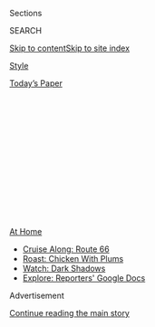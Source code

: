 <div id="app">

<div>

<div>

<div>

<div class="NYTAppHideMasthead css-1q2w90k e1suatyy0">

<div class="section css-ui9rw0 e1suatyy2">

<div class="css-eph4ug er09x8g0">

<div class="css-6n7j50">

</div>

<span class="css-1dv1kvn">Sections</span>

<div class="css-10488qs">

<span class="css-1dv1kvn">SEARCH</span>

</div>

[Skip to content](#site-content)[Skip to site
index](#site-index)

</div>

<div id="masthead-section-label" class="css-1wr3we4 eaxe0e00">

[Style](https://www.nytimes3xbfgragh.onion/section/style)

</div>

<div class="css-10698na e1huz5gh0">

</div>

</div>

<div id="masthead-bar-one" class="section hasLinks css-15hmgas e1csuq9d3">

<div class="css-uqyvli e1csuq9d0">

</div>

<div class="css-1uqjmks e1csuq9d1">

</div>

<div class="css-9e9ivx">

[](https://myaccount.nytimes3xbfgragh.onion/auth/login?response_type=cookie&client_id=vi)

</div>

<div class="css-1bvtpon e1csuq9d2">

[Today’s
Paper](https://www.nytimes3xbfgragh.onion/section/todayspaper)

</div>

</div>

</div>

</div>

<div data-aria-hidden="false">

<div id="site-content" data-role="main">

<div>

<div class="css-1aor85t" style="opacity:0.000000001;z-index:-1;visibility:hidden">

<div class="css-1hqnpie">

<div class="css-epjblv">

<span class="css-17xtcya">[Style](/section/style)</span><span class="css-x15j1o">|</span><span class="css-fwqvlz">What
Is All of That Screen Time Doing to Your
Skin?</span>

</div>

<div class="css-k008qs">

<div class="css-1iwv8en">

<span class="css-18z7m18"></span>

<div>

</div>

</div>

<span class="css-1n6z4y">https://nyti.ms/2Xk4W6K</span>

<div class="css-1705lsu">

<div class="css-4xjgmj">

<div class="css-4skfbu" data-role="toolbar" data-aria-label="Social Media Share buttons, Save button, and Comments Panel with current comment count" data-testid="share-tools">

  - 
  - 
  - 
  - 
    
    <div class="css-6n7j50">
    
    </div>

  - 

</div>

</div>

</div>

</div>

</div>

</div>

<div class="css-13pd83m">

<div id="NYT_TOP_BANNER_REGION">

<div>

<div id="maps-athome-menu" class="section css-l08pwh interactive-content interactive-size-medium">

<div class="css-17ih8de interactive-body">

<div class="at-home-nav__innerContainer">

<div class="at-home-nav__title">

[At
Home](https://www.nytimes3xbfgragh.onion/spotlight/at-home?action=click&pgtype=Article&state=default&region=TOP_BANNER&context=at_home_menu)

</div>

  - [Cruise Along:
    Route 66](https://www.nytimes3xbfgragh.onion/2020/09/07/travel/route-66.html?action=click&pgtype=Article&state=default&region=TOP_BANNER&context=at_home_menu)
  - [Roast: Chicken With
    Plums](https://www.nytimes3xbfgragh.onion/2020/09/04/dining/sheet-pan-chicken.html?action=click&pgtype=Article&state=default&region=TOP_BANNER&context=at_home_menu)
  - [Watch: Dark
    Shadows](https://www.nytimes3xbfgragh.onion/2020/09/04/arts/television/dark-shadows-stream.html?action=click&pgtype=Article&state=default&region=TOP_BANNER&context=at_home_menu)
  - [Explore: Reporters' Google
    Docs](https://www.nytimes3xbfgragh.onion/interactive/2020/at-home/even-more-reporters-editors-diaries-lists-recommendations.html?action=click&pgtype=Article&state=default&region=TOP_BANNER&context=at_home_menu)

</div>

</div>

</div>

</div>

</div>

</div>

<div id="top-wrapper" class="css-1sy8kpn">

<div id="top-slug" class="css-l9onyx">

Advertisement

</div>

[Continue reading the main
story](#after-top)

<div class="ad top-wrapper" style="text-align:center;height:100%;display:block;min-height:250px">

<div id="top" class="place-ad" data-position="top" data-size-key="top">

</div>

</div>

<div id="after-top">

</div>

</div>

<div>

<div id="sponsor-wrapper" class="css-1hyfx7x">

<div id="sponsor-slug" class="css-19vbshk">

Supported by

</div>

[Continue reading the main
story](#after-sponsor)

<div id="sponsor" class="ad sponsor-wrapper" style="text-align:center;height:100%;display:block">

</div>

<div id="after-sponsor">

</div>

</div>

<div class="css-186x18t">

Skin Deep

</div>

<div class="css-1vkm6nb ehdk2mb0">

# What Is All of That Screen Time Doing to Your Skin?

</div>

We checked in with experts to learn about the risks of indoor light and
how we can protect
ourselves.

<div class="css-79elbk" data-testid="photoviewer-wrapper">

<div class="css-z3e15g" data-testid="photoviewer-wrapper-hidden">

</div>

<div class="css-1a48zt4 ehw59r15" data-testid="photoviewer-children">

![<span class="css-cnj6d5 e1z0qqy90" itemprop="copyrightHolder"><span class="css-1ly73wi e1tej78p0">Credit...</span><span><span>Agnes
Ricart</span></span></span>](https://static01.graylady3jvrrxbe.onion/images/2020/05/19/fashion/19SKIN-BLUELIGHT/19SKIN-BLUELIGHT-articleLarge.jpg?quality=75&auto=webp&disable=upscale)

</div>

</div>

<div class="css-18e8msd">

<div class="css-vp77d3 epjyd6m0">

<div class="css-hus3qt ey68jwv0" data-aria-hidden="true">

[![Crystal
Martin](https://static01.graylady3jvrrxbe.onion/images/2019/03/01/multimedia/author-crystal-martin/author-crystal-martin-thumbLarge.png
"Crystal Martin")](https://www.nytimes3xbfgragh.onion/by/crystal-martin)

</div>

<div class="css-1baulvz">

By [<span class="css-1baulvz last-byline" itemprop="name">Crystal
Martin</span>](https://www.nytimes3xbfgragh.onion/by/crystal-martin)

</div>

</div>

  - 
    
    <div class="css-ld3wwf e16638kd2">
    
    May 20,
    2020
    
    </div>

  - 
    
    <div class="css-4xjgmj">
    
    <div class="css-d8bdto" data-role="toolbar" data-aria-label="Social Media Share buttons, Save button, and Comments Panel with current comment count" data-testid="share-tools">
    
      - 
      - 
      - 
      - 
        
        <div class="css-6n7j50">
        
        </div>
    
      - 
    
    </div>
    
    </div>

</div>

<div class="css-mdjrty">

[Leer en
español](https://www.nytimes3xbfgragh.onion/es/2020/05/26/espanol/estilos-de-vida/efectos-luz-pantalla-piel.html "Read in Spanish")

</div>

</div>

<div class="section meteredContent css-1r7ky0e" name="articleBody" itemprop="articleBody">

<div class="css-1fanzo5 StoryBodyCompanionColumn">

<div class="css-53u6y8">

You’ve probably heard more about the perils of blue light lately because
our lives are more likely to be lived indoors and online. Our laptops,
phones, tablets, TVs and even LED light bulbs are all sources of blue
light. And now that we’re tethered to those devices, are we getting
drenched? Should we be more worried about damage to our skin?

Here’s what we know: Compared with the well-understood dangers of
ultraviolet light (skin aging and cancer), science isn’t settled on the
effects of indoor sources of blue light on skin. It can cause
hyperpigmentation and premature aging, but the rest — what dose of it
causes trouble, for instance — was debated well before we were confined
to our homes.

Here, we’ve checked in with some blue light and skin experts to help us
understand the real risks.

## What is blue light?

When we think about the harmful effects of light, we’re usually thinking
ultraviolet light (UV), which is invisible. But we can see blue light.
You may perceive it as a cool-toned white light (as with an LED light
bulb), or you may not be aware of much blue at all. That’s because your
indoor light sources are emitting varying wavelengths that combine to
create the colors you perceive.

Though the effects of blue light on the skin are yet to be fully
understood, the light is an important health concern because of other
risks. “Blue light damages the retina and reduces your excretion of
melatonin, so it interrupts your sleep cycle,” said Michelle Henry, a
dermatologist in New York.

</div>

</div>

<div class="css-1fanzo5 StoryBodyCompanionColumn">

<div class="css-53u6y8">

Proximity is, of course, a factor when thinking about the danger.
“You’ll get less blue light from your TV than from your computer
because it’s farther away,” Dr. Henry said. “And more light from your
phone than your computer because your phone is so close to your face.”

## How does blue light damage my skin?

While ultraviolet light damages cells’ DNA directly, blue light destroys
collagen through oxidative stress. A chemical in skin called flavin
absorbs blue light. The reaction that takes place during that absorption
produces unstable oxygen molecules (free radicals) that damage the skin.

“They go in and basically poke holes in your collagen,” Dr. Henry said.

Exposure to blue light is more problematic for skin of color. In [a 2010
study published in the Journal of Investigative
Dermatology](https://www.sciencedirect.com/science/article/pii/S0022202X15349307),
it was shown to cause hyperpigmentation in medium to dark skin, while
leaving lighter skin relatively unaffected.

The medical community categorizes skin color based on how it reacts to
UV light. Type 1 is the lightest color with the most UV sensitivity.
“This would be Nicole Kidman and Conan O’Brien,” said Mathew M. Avram,
the director of the Massachusetts General Hospital Dermatology Laser and
Cosmetic Center in Boston. The scale goes up to Type 6, which is the
darkest and least likely to burn.

In the 2010 study, Type 2 skin was exposed to blue light but didn’t
develop pigmentation. Skin of color darkened, and that darkness
persisted for a couple of weeks.

</div>

</div>

<div class="css-1fanzo5 StoryBodyCompanionColumn">

<div class="css-53u6y8">

“There is something about the pigmentation in Types 4, 5 and 6 that
reacts differently than in patients with fair skin,” Dr. Avram said.
“There should be more large-scale studies looking at this because
pigmentation is one of the biggest patient concerns and the one where
treatment creates less patient satisfaction.”

## But isn’t blue light used to treat acne?

Yes, blue light lamps treat acne and precancerous lesions. “It damages
the skin, but on the other hand it can treat acne,” Dr. Avram said. “It
can help your mood and memory as well. So it’s more complicated than
just saying ‘good’ or ‘bad.’”

<div id="NYT_MAIN_CONTENT_2_REGION" class="css-9tf9ac">

<div>

</div>

</div>

## How can I prevent skin damage?

The simplest intervention is to limit the amount of blue light emitted
from your devices. Apple products have “night shift” that creates a
warmer screen tone. Swap out your standard LED bulbs for versions that
emit less blue light.

Mineral sunscreens with iron oxides are the gold standard in blue light
protection. Iron oxides have been [shown to be more
protective](https://www.ncbi.nlm.nih.gov/pmc/articles/PMC6718061/)
against visible light than zinc oxide and titanium dioxide alone.

“A good cheat for this is any tinted sunscreen, which usually has iron
oxide,” Dr. Henry said. [Skinbetter Science Sunbetter Tone Smart SPF 68
Sunscreen
Compact,](https://skinbetter.com/products/sunbetter-tone-smart-spf-68-sunscreen-compact/)
$55, is one such mineral sunblock. The formula combines zinc oxide,
titanium dioxide and iron oxide, and it blends smoothly, even on brown
skin.

Topical antioxidants should help tame the free radicals blue light
creates, but again, the science isn’t fully formed.

</div>

</div>

<div class="css-1fanzo5 StoryBodyCompanionColumn">

<div class="css-53u6y8">

“I cannot recommend antioxidants from a purely scientific perspective,”
said Alexander Wolf, a senior assistant professor at Nippon Medical
School in Tokyo and an expert in how light and oxidative stress cause
premature aging. “But there are certainly a lot of experiments that show
antioxidants work well in cultured cells. Vitamin C enters the cells
directly, and if you do some oxidative damage to the cells, the vitamin
C or some antioxidant definitely helps.”

“But a dish with some cells is not skin,” Dr. Wolf added.

As long as you’re clear that antioxidants haven’t been proven to work on
blue light, but would likely work, they are a good substitute for
sunscreen if you feel weird about sitting at home with a face full of
minerals. It’s likely that antioxidants will also minimize the damage of
a blue LED light device used at home to treat acne. (A mineral sunscreen
would block the blue light and stop its bacteria-killing action.)

As far as antioxidants go, vitamin C is a good choice because the
molecule is actually small enough to penetrate the skin. [Hyper Skin
Hyper Clear Brightening Clearing Vitamin C
Serum](https://gethyperskin.com/products/hyper-clear), $36, contains 15
percent vitamin C paired with vitamin E, and the two ingredients boost
each other’s potential to fight free radicals.

The buzz around blue light has led to new lines like Goodhabit. Its
[Rescue Me Glow Potion Oil
Serum](https://goodhabitskin.com/products/glow-potion-oil-serum), $80,
combines marine-sourced proteins with exopolysaccharides — that is,
polymers secreted by microorganisms that create a protective barrier
over the skin. The polymers act like a sunscreen that blocks blue light
(rather than neutralizing free radicals like an antioxidant).

Though alpha-lipoic acid is not touted for its blue light protective
qualities, Dr. Wolf has studied its effect on oxidative stress (in mouse
skin) and thinks it is promising for human skin.

“It works differently than an antioxidant,” he said. “It activates the
natural defenses of the skin cell by tricking the skin cell to think,
‘Oh, there is oxidative stress.’ The cell turns up its own defense
mechanisms. I think that’s a much more elegant way to defend yourself.”

</div>

</div>

<div class="css-1fanzo5 StoryBodyCompanionColumn">

<div class="css-53u6y8">

[Perricone MD High Potency Classics: Face Finishing & Firming
Moisturizer,](https://www.perriconemd.com/products/face-finishing-firming-moisturizer-51090023)$69,
contains both vitamin C and alpha-lipoic acid.

One important fact is often left out of the blue light conversation: The
sun is by far our most abundant source of blue light.

“Brightness is not something the human eye is good at gauging because
the pupil adjusts,” Dr. Wolf said. “You may think your tablet or
smartphone is bright, but as far as the amount of light reaching your
skin, it is very weak, especially compared to the sun.”

All things considered, then, your blue light exposure may well be down
when compared to your pre-pandemic life for the simple reason that
you’re spending more time indoors.

</div>

</div>

</div>

<div>

</div>

<div>

</div>

<div>

</div>

<div>

<div id="bottom-wrapper" class="css-1ede5it">

<div id="bottom-slug" class="css-l9onyx">

Advertisement

</div>

[Continue reading the main
story](#after-bottom)

<div id="bottom" class="ad bottom-wrapper" style="text-align:center;height:100%;display:block;min-height:90px">

</div>

<div id="after-bottom">

</div>

</div>

</div>

</div>

</div>

## Site Index

<div>

</div>

## Site Information Navigation

  - [© <span>2020</span> <span>The New York Times
    Company</span>](https://help.nytimes3xbfgragh.onion/hc/en-us/articles/115014792127-Copyright-notice)

<!-- end list -->

  - [NYTCo](https://www.nytco.com/)
  - [Contact
    Us](https://help.nytimes3xbfgragh.onion/hc/en-us/articles/115015385887-Contact-Us)
  - [Work with us](https://www.nytco.com/careers/)
  - [Advertise](https://nytmediakit.com/)
  - [T Brand Studio](http://www.tbrandstudio.com/)
  - [Your Ad
    Choices](https://www.nytimes3xbfgragh.onion/privacy/cookie-policy#how-do-i-manage-trackers)
  - [Privacy](https://www.nytimes3xbfgragh.onion/privacy)
  - [Terms of
    Service](https://help.nytimes3xbfgragh.onion/hc/en-us/articles/115014893428-Terms-of-service)
  - [Terms of
    Sale](https://help.nytimes3xbfgragh.onion/hc/en-us/articles/115014893968-Terms-of-sale)
  - [Site
    Map](https://spiderbites.nytimes3xbfgragh.onion)
  - [Help](https://help.nytimes3xbfgragh.onion/hc/en-us)
  - [Subscriptions](https://www.nytimes3xbfgragh.onion/subscription?campaignId=37WXW)

</div>

</div>

</div>

</div>
